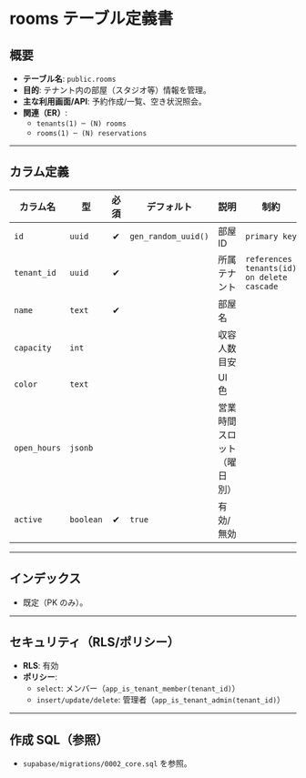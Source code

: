 # rooms テーブル定義書

## 概要
- **テーブル名**: `public.rooms`
- **目的**: テナント内の部屋（スタジオ等）情報を管理。
- **主な利用画面/API**: 予約作成/一覧、空き状況照会。
- **関連（ER）**:
  - `tenants(1) ─ (N) rooms`
  - `rooms(1) ─ (N) reservations`

---

## カラム定義

| カラム名 | 型 | 必須 | デフォルト | 説明 | 制約 |
| --- | --- | :-: | --- | --- | --- |
| `id` | `uuid` | ✔︎ | `gen_random_uuid()` | 部屋ID | `primary key` |
| `tenant_id` | `uuid` | ✔︎ |  | 所属テナント | `references tenants(id) on delete cascade` |
| `name` | `text` | ✔︎ |  | 部屋名 |  |
| `capacity` | `int` |  |  | 収容人数目安 |  |
| `color` | `text` |  |  | UI 色 |  |
| `open_hours` | `jsonb` |  |  | 営業時間スロット（曜日別） |  |
| `active` | `boolean` | ✔︎ | `true` | 有効/無効 |  |

---

## インデックス
- 既定（PK のみ）。

---

## セキュリティ（RLS/ポリシー）
- **RLS**: 有効
- **ポリシー**:
  - `select`: メンバー（`app_is_tenant_member(tenant_id)`）
  - `insert/update/delete`: 管理者（`app_is_tenant_admin(tenant_id)`）

---

## 作成 SQL（参照）
- `supabase/migrations/0002_core.sql` を参照。

